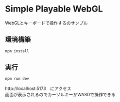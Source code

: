 Simple Playable WebGL
=====


WebGLとキーボードで操作するのサンプル


環境構築
-----
```sh
npm install
```

実行
-----
```sh
npm run dev
```

http://localhost:5173　にアクセス  
画面が表示されるのでカーソルキーかWASDで操作できる  


